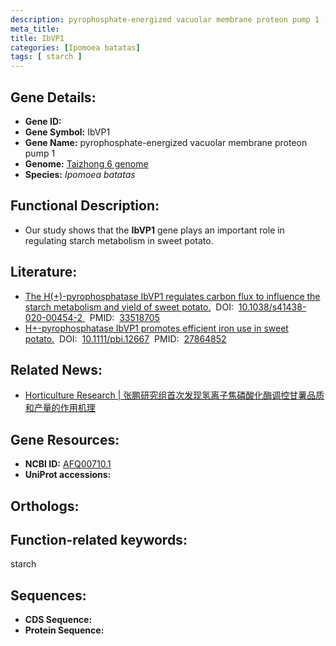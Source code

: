 ```yaml
---
description: pyrophosphate-energized vacuolar membrane proteon pump 1 ; Ipomoea batatas
meta_title:
title: IbVP1
categories: [Ipomoea batatas]
tags: [ starch ]
---
```


## Gene Details:
- **Gene ID:**	[]()
- **Gene Symbol:** IbVP1
- **Gene Name:** pyrophosphate-energized vacuolar membrane proteon pump 1
- **Genome:** [Taizhong 6 genome]()
- **Species:** *Ipomoea batatas*

## Functional Description:
   - Our study shows that the **IbVP1** gene plays an important role in regulating starch metabolism in sweet potato.  

## Literature:
   - [The H(+)-pyrophosphatase IbVP1 regulates carbon flux to influence the starch metabolism and yield of sweet potato.](https://academic.oup.com/hr/article/doi/10.1038/s41438-020-00454-2/6446636?login=true)&nbsp;&nbsp;DOI:&nbsp;&nbsp;[10.1038/s41438-020-00454-2 ](https://academic.oup.com/hr/article/doi/10.1038/s41438-020-00454-2/6446636?login=true)&nbsp;&nbsp;PMID:&nbsp;&nbsp;[33518705](https://pubmed.ncbi.nlm.nih.gov/33518705/)
   - [H+-pyrophosphatase IbVP1 promotes efficient iron use in sweet potato.](https://doi.org/10.1111/pbi.12667)&nbsp;&nbsp;DOI:&nbsp;&nbsp;[10.1111/pbi.12667](https://doi.org/10.1111/pbi.12667)&nbsp;&nbsp;PMID:&nbsp;&nbsp;[27864852](https://pubmed.ncbi.nlm.nih.gov/27864852/)

## Related News:
   - [Horticulture Research | 张鹏研究组首次发现氢离子焦磷酸化酶调控甘薯品质和产量的作用机理](https://mp.weixin.qq.com/s?__biz=Mzg3MDEwNDEyMg==&mid=2247504605&idx=6&sn=6524b41d36cb3b499baf6896ff3dade0&chksm=ce907f88f9e7f69e0d454bc5909e3ce1f3e204ca9eda7aaad5629cab255181106505ccf2683b&scene=27#wechat_redirect)

## Gene Resources:
- **NCBI ID:** [AFQ00710.1](https://www.ncbi.nlm.nih.gov/gene/?term=AFQ00710.1)
- **UniProt accessions:** [](https://www.uniprot.org/uniprotkb//entry)

## Orthologs:


## Function-related keywords:
starch

## Sequences:
- **CDS Sequence:**
- **Protein Sequence:**
